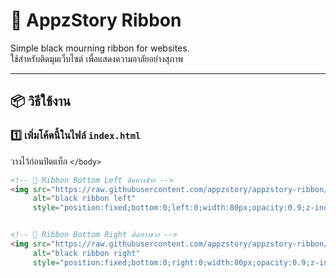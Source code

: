 # 🖤 AppzStory Ribbon

Simple black mourning ribbon for  websites.  
ใช้สำหรับติดมุมเว็บไซต์ เพื่อแสดงความอาลัยอย่างสุภาพ  

---

## 📦 วิธีใช้งาน

### 1️⃣ เพิ่มโค้ดนี้ในไฟล์ `index.html`
วางไว้ก่อนปิดแท็ก `</body>`

```html
<!-- 🖤 Ribbon Bottom Left ติดทางซ้าย -->
<img src="https://raw.githubusercontent.com/appzstory/appzstory-ribbon/main/ribbon-left.png"
     alt="black ribbon left"
     style="position:fixed;bottom:0;left:0;width:80px;opacity:0.9;z-index:9999;pointer-events:none;">


<!-- 🖤 Ribbon Bottom Right ติดทางขวา -->
<img src="https://raw.githubusercontent.com/appzstory/appzstory-ribbon/main/ribbon-right.png"
     alt="black ribbon right"
     style="position:fixed;bottom:0;right:0;width:80px;opacity:0.9;z-index:9999;pointer-events:none;">
